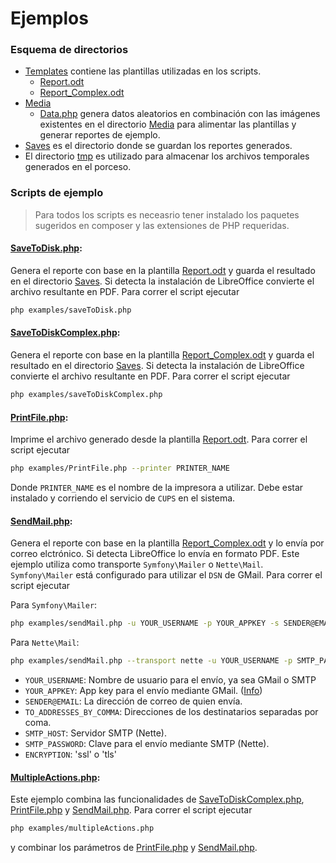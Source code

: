 # Ejemplos

### Esquema de directorios

* [Templates](templates) contiene las plantillas utilizadas en los scripts.
  * [Report.odt](templates/Report.odt)
  * [Report_Complex.odt](templates/Report_Complex.odt)
* [Media](media)
  * [Data.php](media/data.php) genera datos aleatorios en combinación con las imágenes existentes en el directorio [Media](media) para alimentar las plantillas y generar reportes de ejemplo.
* [Saves](saves) es el directorio donde se guardan los reportes generados.
* El directorio [tmp](./tmp) es utilizado para almacenar los archivos temporales generados en el porceso.

### Scripts de ejemplo

> Para todos los scripts es neceasrio tener instalado los paquetes sugeridos en composer y las extensiones de PHP requeridas.

#### [SaveToDisk.php](saveToDisk.php):

Genera el reporte con base en la plantilla [Report.odt](templates/Report.odt) y guarda el resultado en el directorio [Saves](saves).
Si detecta la instalación de LibreOffice convierte el archivo resultante en PDF.
Para correr el script ejecutar 
```sh
php examples/saveToDisk.php
```

#### [SaveToDiskComplex.php](saveToDiskComplex.php):

Genera el reporte con base en la plantilla [Report_Complex.odt](templates/Report_Complex.odt) y guarda el resultado en el directorio [Saves](saves).
Si detecta la instalación de LibreOffice convierte el archivo resultante en PDF.
Para correr el script ejecutar 
```sh
php examples/saveToDiskComplex.php
```

#### [PrintFile.php](printFile.php):

Imprime el archivo generado desde la plantilla [Report.odt](templates/Report.odt).
Para correr el script ejecutar 
```sh
php examples/PrintFile.php --printer PRINTER_NAME
```
Donde `PRINTER_NAME` es el nombre de la impresora a utilizar.
Debe estar instalado y corriendo el servicio de `CUPS` en el sistema.

#### [SendMail.php](sendMail.php):

Genera el reporte con base en la plantilla [Report_Complex.odt](templates/Report_Complex.odt) y lo envía por correo elctrónico.
Si detecta LibreOffice lo envía en formato PDF. 
Este ejemplo utiliza como transporte `Symfony\Mailer` o `Nette\Mail`.
`Symfony\Mailer` está configurado para utilizar el `DSN` de GMail.
Para correr el script ejecutar

Para `Symfony\Mailer`:
```sh
php examples/sendMail.php -u YOUR_USERNAME -p YOUR_APPKEY -s SENDER@EMAIL -t TO_ADDRESSES_BY_COMMA
```

Para `Nette\Mail`:
```sh
php examples/sendMail.php --transport nette -u YOUR_USERNAME -p SMTP_PASSWORD -s SENDER@EMAIL -t TO_ADDRESSES_BY_COMMA  -h SMTP_HOST -e ENCRYPTION
```
* `YOUR_USERNAME`: Nombre de usuario para el envío, ya sea GMail o SMTP
* `YOUR_APPKEY`: App key para el envío mediante GMail. ([Info](https://support.google.com/mail/answer/185833))
* `SENDER@EMAIL`: La dirección de correo de quien envía.
* `TO_ADDRESSES_BY_COMMA`: Direcciones de los destinatarios separadas por coma.
* `SMTP_HOST`: Servidor SMTP (Nette).
* `SMTP_PASSWORD`: Clave para el envío mediante SMTP (Nette).
* `ENCRYPTION`:  'ssl' o 'tls'


#### [MultipleActions.php](multipleActions.php):

Este ejemplo combina las funcionalidades de [SaveToDiskComplex.php](saveToDiskComplex.php), [PrintFile.php](printFile.php) y [SendMail.php](sendMail.php).
Para correr el script ejecutar 
```sh
php examples/multipleActions.php
```
y combinar los parámetros de [PrintFile.php](printFile.php) y [SendMail.php](sendMail.php).
